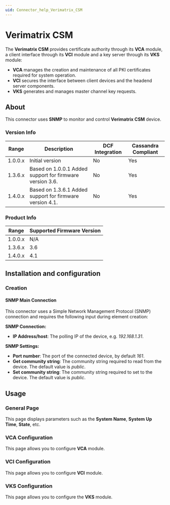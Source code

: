 ```yaml
---
uid: Connector_help_Verimatrix_CSM
---
```


# Verimatrix CSM

The **Verimatrix CSM** provides certificate authority through its **VCA** module, a client interface through its **VCI** module and a key server through its **VKS** module:

- **VCA** manages the creation and maintenance of all PKI certificates required for system operation.
- **VCI** secures the interface between client devices and the headend server components.
- **VKS** generates and manages master channel key requests.

## About

This connector uses **SNMP** to monitor and control **Verimatrix CSM** device.

### Version Info

| **Range** | **Description**                                          | **DCF Integration** | **Cassandra Compliant** |
|------------------|----------------------------------------------------------|---------------------|-------------------------|
| 1.0.0.x          | Initial version                                          | No                  | Yes                     |
| 1.3.6.x          | Based on 1.0.0.1 Added support for firmware version 3.6. | No                  | Yes                     |
| 1.4.0.x          | Based on 1.3.6.1 Added support for firmware version 4.1. | No                  | Yes                     |

### Product Info

| Range | Supported Firmware Version |
|------------------|-----------------------------|
| 1.0.0.x          | N/A                         |
| 1.3.6.x          | 3.6                         |
| 1.4.0.x          | 4.1                         |

## Installation and configuration

### Creation

#### SNMP Main Connection

This connector uses a Simple Network Management Protocol (SNMP) connection and requires the following input during element creation:

**SNMP Connection:**

- **IP Address/host**: The polling IP of the device, e.g. *192.168.1.31*.

**SNMP Settings:**

- **Port number**: The port of the connected device, by default *161*.
- **Get community string**: The community string required to read from the device. The default value is *public*.
- **Set community string**: The community string required to set to the device. The default value is *public*.

## Usage

### General Page

This page displays parameters such as the **System Name**, **System Up Time**, **State**, etc.

### VCA Configuration

This page allows you to configure **VCA** module.

### VCI Configuration

This page allows you to configure **VCI** module.

### VKS Configuration

This page allows you to configure the **VKS** module.
